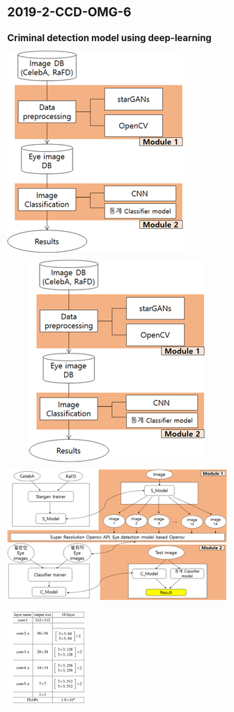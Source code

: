 # 2019-2-CCD-OMG-6
**Criminal detection model using deep-learning**
---
![framework](./framework1.png)

<center><img src="./framework1.png"></center>

![Image training system](./image_training_process.png)

![ResNet18](./ResNet18.png)
